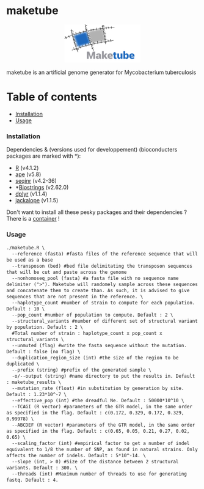 
# maketube
<p align="center">
<img src="/maketube_logo.png" width="200" height="100">
</p>

maketube is an artificial genome generator for Mycobacterium tuberculosis

Table of contents
=================

<!--ts-->
   * [Installation](#install)
   * [Usage](#usage)

### <a name="install"></a>Installation

Dependencies & (versions used for developpement) (bioconducters packages are marked with *):
- [R](https://www.r-project.org/) (v4.1.2)
- [ape](https://cran.r-project.org/web/packages/ape/index.html) (v5.8)
- [seqinr](https://cran.r-project.org/web/packages/seqinr/index.html) (v4.2-36)
- *[Biostrings](https://bioconductor.org/packages/release/bioc/html/Biostrings.html) (v2.62.0)
- [dplyr](https://cran.r-project.org/web/packages/dplyr/index.html) (v1.1.4)
- [jackalope](https://cran.r-project.org/web/packages/jackalope/index.html) (v1.1.5)

Don't want to install all these pesky packages and their dependencies ? There is a [container](https://hub.docker.com/r/alemeur/maketube) !

### <a name="usage"></a>Usage
```
./maketube.R \
  --reference (fasta) #fasta files of the reference sequence that will be used as a base
  --transposon (bed) #bed file delimitating the transposon sequences that will be cut and paste across the genome
  --nonhomoseq_pool (fasta) #a fasta file with no sequence name delimiter (">"). Maketube will randomely sample across these sequences and concatenate them to create than. As such, it is advised to give sequences that are not present in the reference. \
  --haplotype_count #number of strain to compute for each population. Default : 10 \
  --pop_count #number of population to compute. Default : 2 \
  --structural_variants #number of different set of structural variant by population. Default : 2 \
  #Total number of strain : haplotype_count x pop_count x structural_variants \
  --unmuted (flag) #write the fasta sequence without the mutation. Default : false (no flag) \
  --duplication_region_size (int) #the size of the region to be duplicated \
  --prefix (string) #prefix of the generated sample \
  -o/--output (string) #name directory to put the results in. Default : maketube_results \
  --mutation_rate (float) #in substitution by generation by site. Default : 1.23*10^-7 \
  --effective_pop (int) #the dreadful Ne. Default : 50000*10^10 \
  --TCAGI (R vector) #parameters of the GTR model, in the same order as specified in the flag. Default : c(0.172, 0.329, 0.172, 0.329, 0.99978) \
  --ABCDEF (R vector) #parameters of the GTR model, in the same order as specified in the flag. Default : c(0.65, 0.05, 0.21, 0.27, 0.02, 0.65) \
  --scaling_factor (int) #empirical factor to get a number of indel equivalent to 1/8 the number of SNP, as found in natural strains. Only affects the number of indels. Default : 5*10^-14. \
  --slope (int, > 0) #Size of the distance between 2 structural variants. Default : 300. \
  --threads (int) #Maximum number of threads to use for generating fastq. Default : 4.
```
